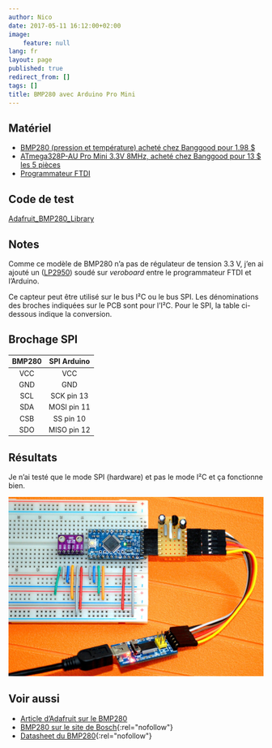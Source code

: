 ```yaml
---
author: Nico
date: 2017-05-11 16:12:00+02:00
image:
    feature: null
lang: fr
layout: page
published: true
redirect_from: []
tags: []
title: BMP280 avec Arduino Pro Mini
---
```


## Matériel

-   [BMP280 (pression et température) acheté chez Banggood pour 1.98 $][2]
-   [ATmega328P-AU Pro Mini 3.3V 8MHz, acheté chez Banggood pour 13 $ les 5 pièces][1]
-   [Programmateur FTDI][3]

## Code de test

[Adafruit_BMP280_Library](https://github.com/adafruit/Adafruit_BMP280_Library)

## Notes

Comme ce modèle de BMP280 n’a pas de régulateur de tension 3.3 V, j’en ai ajouté un ([LP2950][7]) soudé sur _veroboard_ entre le programmateur FTDI et l’Arduino.

Ce capteur peut être utilisé sur le bus I²C ou le bus SPI. Les dénominations des broches indiquées sur le PCB sont pour l’I²C. Pour le SPI, la table ci-dessous indique la conversion.

## Brochage SPI

| BMP280 | SPI Arduino |
| :----: | :---------: |
|  VCC   |     VCC     |
|  GND   |     GND     |
|  SCL   | SCK pin 13  |
|  SDA   | MOSI pin 11 |
|  CSB   |  SS pin 10  |
|  SDO   | MISO pin 12 |

## Résultats

Je n’ai testé que le mode SPI (hardware) et pas le mode I²C et ça fonctionne bien.

[![BMP280 + Arduino Pro Mini][img_1]][img_1]

[img_1]: ../files/2017-05-11-bmp280-arduino-pro-mini/images/2017-05-11-bmp280-arduino-pro-mini-001.jpg

## Voir aussi

-   [Article d’Adafruit sur le BMP280][4]
-   [BMP280 sur le site de Bosch][5]{:rel="nofollow"}
-   [Datasheet du BMP280][6]{:rel="nofollow"}

[1]: http://www.banggood.com/5Pcs-3_3V-8MHz-ATmega328P-AU-Pro-Mini-Microcontroller-Board-For-Arduino-p-980292.html?p=0431091025639201412F
[2]: https://www.banggood.com/GY-BMP280-3_3-High-Precision-Atmospheric-Pressure-Sensor-Module-For-Arduino-p-1111135.html?p=0431091025639201412F
[3]: http://www.miniinthebox.com/fr/programme-downloader-ftdi-basic-usb-a-ttl-ft232-pour-arduino_p903425.html
[4]: https://learn.adafruit.com/adafruit-bmp280-barometric-pressure-plus-temperature-sensor-breakout/wiring-and-test
[5]: https://www.bosch-sensortec.com/products/environmental-sensors/pressure-sensors/bmp280/
[6]: https://www.bosch-sensortec.com/media/boschsensortec/downloads/datasheets/bst-bmp280-ds001.pdf
[7]: http://www.ti.com/lit/ds/symlink/lp2951-n.pdf
